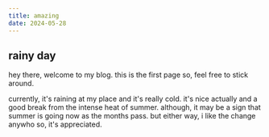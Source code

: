 ```yaml
---
title: amazing
date: 2024-05-28
---
```


## rainy day
hey there, welcome to my blog. this is the first page so, feel free to stick around.

currently, it's raining at my place and it's really cold. 
it's nice actually and a good break from the intense heat of summer. 
although, it may be a sign that summer is going now as the months pass.
but either way, i like the change anywho so, it's appreciated.
